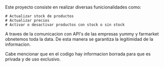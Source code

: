 Este proyecto consiste en realizar diversas funicionalidades como:

    # Actualizar stock de productos 
    # Actualizar precios 
    # Activar o desactivar productos con stock o sin stock

A traves de la comunicacion con API's de las empresas yummy y farmarket obnetemos toda la data. De esta manera se garantiza la legitimidad de la informacion.


Cabe mencionar que en el codigo hay informacion borrada para que es privada y de uso exclusivo. 